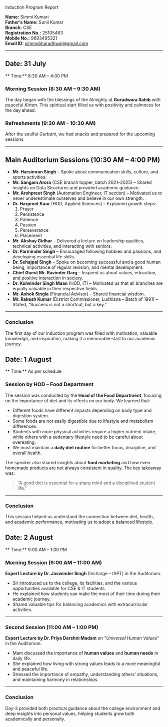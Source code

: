 Induction Program Report

**Name:** Simmi Kumari  
**Father’s Name:** Sunil Kumar  
**Branch:** CSE  
**Registration No.:** 25105463  
**Mobile No.:** 9693495321  
**Email ID:** simmybharadhwaj@gmail.com  

---


## Date: 31 July  
** Time:** 8:30 AM – 4:00 PM  

### Morning Session (8:30 AM – 9:30 AM)  
The day began with the blessings of the Almighty at **Gurudwara Sahib** with peaceful *Kirtan*. This spiritual start filled us with positivity and calmness for the day ahead.  

###  Refreshments (9:30 AM – 10:30 AM)  
After the soulful *Gurbani*, we had snacks and prepared for the upcoming sessions.  

---

##  Main Auditorium Sessions (10:30 AM – 4:00 PM)  

- **Mr. Harsimran Singh** – Spoke about communication skills, culture, and sports activities.  
- **Mr. Sangam Arora** (CSE branch topper, batch 2021–2025) – Shared insights on Data Structures and provided academic guidance.  
- **Mr. Arshpreet Singh** (Automation Engineer, IT section) – Motivated us to never underestimate ourselves and believe in our own strength.  
- **Dr. Harpreet Kaur** (HOD, Applied Sciences) – Explained growth steps:  
  1. Prayer  
  2. Persistence  
  3. Patience  
  4. Passion  
  5. Perseverance  
  6. Placement  
- **Mr. Akshay Gidhar** – Delivered a lecture on leadership qualities, technical activities, and interacting with seniors.  
- **Dr. Parminder Singh** – Encouraged following hobbies and passions, and developing essential life skills.  
- **Dr. Sehajpal Singh** – Spoke on becoming successful and a good human being, importance of regular revision, and mental development.  
- **Chief Guest Mr. Ravinder Garg** – Inspired us about values, education, and positive interaction in society.  
- **Dr. Kulwinder Singh Maan** (HOD, IT) – Motivated us that all branches are equally valuable in their respective fields.  
- **Mr. Ashok Singla** (Financial Advisor) – Shared financial wisdom.  
- **Mr. Rakesh Kumar** (District Commissioner, Ludhiana – Batch of 1991) – Stated, “Success is not a shortcut, but a key.”  

---

### Conclusion  
The first day of our induction program was filled with motivation, valuable knowledge, and inspiration, making it a memorable start to our academic journey.

##  Date: 1 August  
** Time:** As per schedule  

### Session by HOD – Food Department  
The session was conducted by the **Head of the Food Department**, focusing on the importance of diet and its effects on our body. We learned that:  

- Different foods have different impacts depending on body type and digestion system.  
- Some foods are not easily digestible due to lifestyle and metabolism differences.  
- Students with more physical activities require a higher nutrient intake, while others with a sedentary lifestyle need to be careful about overeating.  
- We must maintain a **daily diet routine** for better focus, discipline, and overall health.  

The speaker also shared insights about **food marketing** and how even homemade products are not always consistent in quality. The key takeaway was:  

> “A good diet is essential for a sharp mind and a disciplined student life.”  

---

### Conclusion  
This session helped us understand the connection between diet, health, and academic performance, motivating us to adopt a balanced lifestyle.


## Date: 2 August  
** Time:** 9:00 AM – 1:00 PM  

### Morning Session (9:00 AM – 11:00 AM)  
**Expert Lecture by Dr. Jaswinder Singh** (Incharge – IAPT) in the Auditorium.  
- Sir introduced us to the college, its facilities, and the various opportunities available for CSE & IT students.  
- He explained how students can make the most of their time during their academic journey.  
- Shared valuable tips for balancing academics with extracurricular activities.  

---

### Second Session (11:00 AM – 1:00 PM)  
**Expert Lecture by Dr. Priya Darshni Madam** on *"Universal Human Values"* in the Auditorium.  
- Mam discussed the importance of **human values** and **human needs** in daily life.  
- She explained how living with strong values leads to a more meaningful and peaceful life.  
- Stressed the importance of empathy, understanding others' situations, and maintaining harmony in relationships.  

---

###  Conclusion  
Day-3 provided both practical guidance about the college environment and deep insights into personal values, helping students grow both academically and personally.
